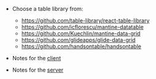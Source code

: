 - Choose a table library from:
  - https://github.com/table-library/react-table-library
  - https://github.com/icflorescu/mantine-datatable
  - https://github.com/Kuechlin/mantine-data-grid
  - https://github.com/glideapps/glide-data-grid
  - https://github.com/handsontable/handsontable

- Notes for the [client](ui/readme.md)
- Notes for the [server](server/readme.md)
